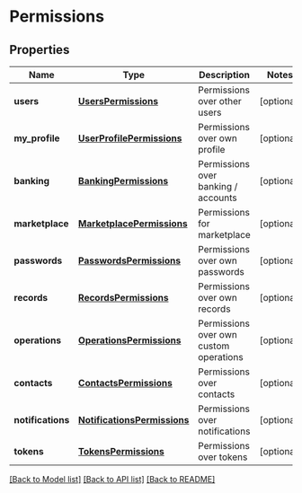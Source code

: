 # Permissions

## Properties
Name | Type | Description | Notes
------------ | ------------- | ------------- | -------------
**users** | [**UsersPermissions**](UsersPermissions.md) | Permissions over other users | [optional] 
**my_profile** | [**UserProfilePermissions**](UserProfilePermissions.md) | Permissions over own profile | [optional] 
**banking** | [**BankingPermissions**](BankingPermissions.md) | Permissions over banking / accounts | [optional] 
**marketplace** | [**MarketplacePermissions**](MarketplacePermissions.md) | Permissions for marketplace | [optional] 
**passwords** | [**PasswordsPermissions**](PasswordsPermissions.md) | Permissions over own passwords | [optional] 
**records** | [**RecordsPermissions**](RecordsPermissions.md) | Permissions over own records | [optional] 
**operations** | [**OperationsPermissions**](OperationsPermissions.md) | Permissions over own custom operations | [optional] 
**contacts** | [**ContactsPermissions**](ContactsPermissions.md) | Permissions over contacts | [optional] 
**notifications** | [**NotificationsPermissions**](NotificationsPermissions.md) | Permissions over notifications | [optional] 
**tokens** | [**TokensPermissions**](TokensPermissions.md) | Permissions over tokens | [optional] 

[[Back to Model list]](../README.md#documentation-for-models) [[Back to API list]](../README.md#documentation-for-api-endpoints) [[Back to README]](../README.md)


